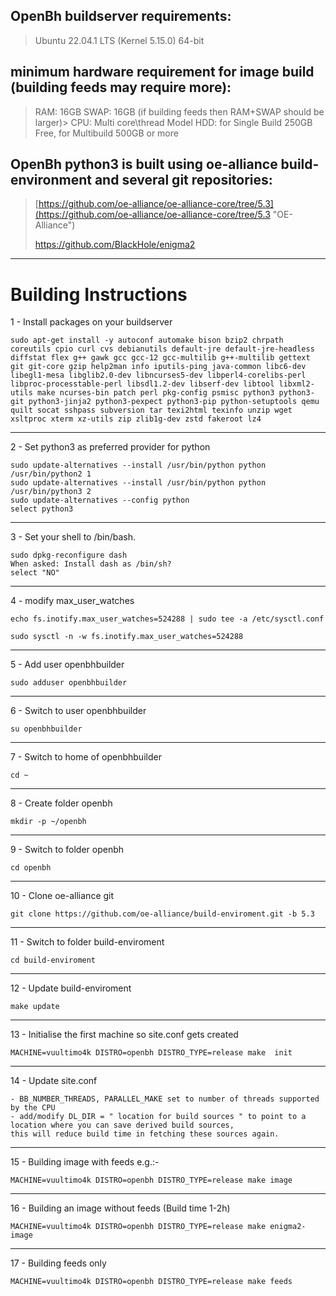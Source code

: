 ## OpenBh buildserver requirements: ##

> Ubuntu 22.04.1 LTS (Kernel 5.15.0) 64-bit

## minimum hardware requirement for image build (building feeds may require more):

> RAM:  16GB
> SWAP: 16GB (if building feeds then RAM+SWAP should be larger)>
> CPU:  Multi core\thread Model
> HDD:  for Single Build 250GB Free, for Multibuild 500GB or more

## OpenBh python3 is built using oe-alliance build-environment and several git repositories: ##

> [https://github.com/oe-alliance/oe-alliance-core/tree/5.3](https://github.com/oe-alliance/oe-alliance-core/tree/5.3 "OE-Alliance")
>
> https://github.com/BlackHole/enigma2

----------

# Building Instructions #

1 - Install packages on your buildserver

	sudo apt-get install -y autoconf automake bison bzip2 chrpath coreutils cpio curl cvs debianutils default-jre default-jre-headless diffstat flex g++ gawk gcc gcc-12 gcc-multilib g++-multilib gettext git git-core gzip help2man info iputils-ping java-common libc6-dev libegl1-mesa libglib2.0-dev libncurses5-dev libperl4-corelibs-perl libproc-processtable-perl libsdl1.2-dev libserf-dev libtool libxml2-utils make ncurses-bin patch perl pkg-config psmisc python3 python3-git python3-jinja2 python3-pexpect python3-pip python-setuptools qemu quilt socat sshpass subversion tar texi2html texinfo unzip wget xsltproc xterm xz-utils zip zlib1g-dev zstd fakeroot lz4

----------
2 - Set python3 as preferred provider for python

	sudo update-alternatives --install /usr/bin/python python /usr/bin/python2 1
	sudo update-alternatives --install /usr/bin/python python /usr/bin/python3 2
	sudo update-alternatives --config python
	select python3

----------
3 - Set your shell to /bin/bash.

	sudo dpkg-reconfigure dash
	When asked: Install dash as /bin/sh?
	select "NO"

----------
4 - modify max_user_watches

	echo fs.inotify.max_user_watches=524288 | sudo tee -a /etc/sysctl.conf

	sudo sysctl -n -w fs.inotify.max_user_watches=524288

----------
5 - Add user openbhbuilder

	sudo adduser openbhbuilder

----------
6 - Switch to user openbhbuilder

	su openbhbuilder

----------
7 - Switch to home of openbhbuilder

	cd ~

----------
8 - Create folder openbh

	mkdir -p ~/openbh

----------
9 - Switch to folder openbh

	cd openbh

----------
10 - Clone oe-alliance git

    git clone https://github.com/oe-alliance/build-enviroment.git -b 5.3

----------
11 - Switch to folder build-enviroment

	cd build-enviroment

----------
12 - Update build-enviroment

	make update

----------
13 - Initialise the first machine so site.conf gets created

    MACHINE=vuultimo4k DISTRO=openbh DISTRO_TYPE=release make  init

----------
14 - Update site.conf

    - BB_NUMBER_THREADS, PARALLEL_MAKE set to number of threads supported by the CPU
    - add/modify DL_DIR = " location for build sources " to point to a location where you can save derived build sources,
    this will reduce build time in fetching these sources again.

----------
15 - Building image with feeds  e.g.:-

	MACHINE=vuultimo4k DISTRO=openbh DISTRO_TYPE=release make image

----------
16 - Building an image without feeds (Build time 1-2h)

	MACHINE=vuultimo4k DISTRO=openbh DISTRO_TYPE=release make enigma2-image

----------
17 - Building feeds only

	MACHINE=vuultimo4k DISTRO=openbh DISTRO_TYPE=release make feeds

